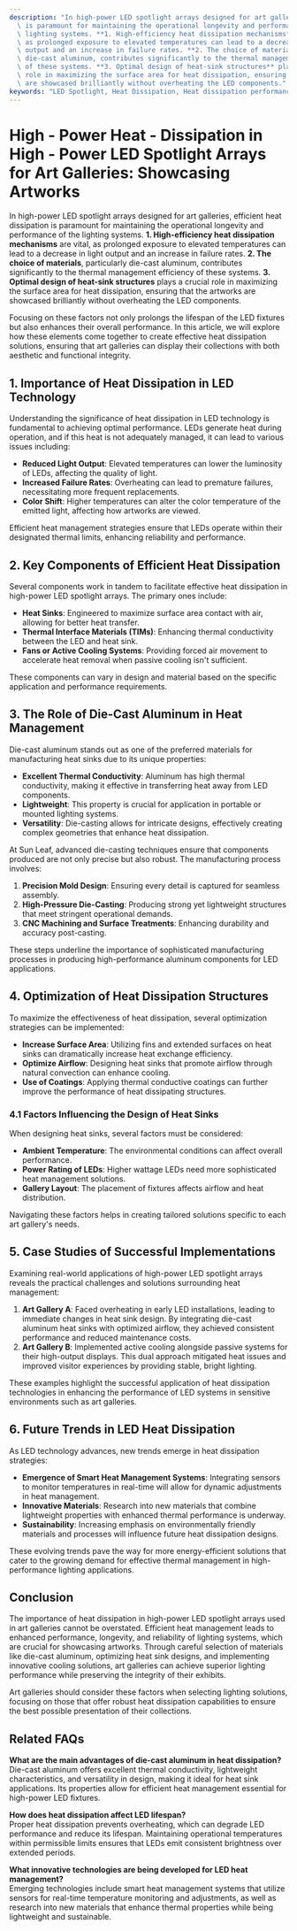 ```yaml
---
description: "In high-power LED spotlight arrays designed for art galleries, efficient heat dissipation\
  \ is paramount for maintaining the operational longevity and performance of the\
  \ lighting systems. **1. High-efficiency heat dissipation mechanisms** are vital,\
  \ as prolonged exposure to elevated temperatures can lead to a decrease in light\
  \ output and an increase in failure rates. **2. The choice of materials**, particularly\
  \ die-cast aluminum, contributes significantly to the thermal management efficiency\
  \ of these systems. **3. Optimal design of heat-sink structures** plays a crucial\
  \ role in maximizing the surface area for heat dissipation, ensuring that the artworks\
  \ are showcased brilliantly without overheating the LED components."
keywords: "LED Spotlight, Heat Dissipation, Heat dissipation performance, Die-cast aluminum"
---
```

# High - Power Heat - Dissipation in High - Power LED Spotlight Arrays for Art Galleries: Showcasing Artworks

In high-power LED spotlight arrays designed for art galleries, efficient heat dissipation is paramount for maintaining the operational longevity and performance of the lighting systems. **1. High-efficiency heat dissipation mechanisms** are vital, as prolonged exposure to elevated temperatures can lead to a decrease in light output and an increase in failure rates. **2. The choice of materials**, particularly die-cast aluminum, contributes significantly to the thermal management efficiency of these systems. **3. Optimal design of heat-sink structures** plays a crucial role in maximizing the surface area for heat dissipation, ensuring that the artworks are showcased brilliantly without overheating the LED components.

Focusing on these factors not only prolongs the lifespan of the LED fixtures but also enhances their overall performance. In this article, we will explore how these elements come together to create effective heat dissipation solutions, ensuring that art galleries can display their collections with both aesthetic and functional integrity.

## **1. Importance of Heat Dissipation in LED Technology**

Understanding the significance of heat dissipation in LED technology is fundamental to achieving optimal performance. LEDs generate heat during operation, and if this heat is not adequately managed, it can lead to various issues including:

- **Reduced Light Output**: Elevated temperatures can lower the luminosity of LEDs, affecting the quality of light.
- **Increased Failure Rates**: Overheating can lead to premature failures, necessitating more frequent replacements.
- **Color Shift**: Higher temperatures can alter the color temperature of the emitted light, affecting how artworks are viewed.

Efficient heat management strategies ensure that LEDs operate within their designated thermal limits, enhancing reliability and performance.

## **2. Key Components of Efficient Heat Dissipation**

Several components work in tandem to facilitate effective heat dissipation in high-power LED spotlight arrays. The primary ones include:

- **Heat Sinks**: Engineered to maximize surface area contact with air, allowing for better heat transfer.
- **Thermal Interface Materials (TIMs)**: Enhancing thermal conductivity between the LED and heat sink.
- **Fans or Active Cooling Systems**: Providing forced air movement to accelerate heat removal when passive cooling isn't sufficient.

These components can vary in design and material based on the specific application and performance requirements.

## **3. The Role of Die-Cast Aluminum in Heat Management**

Die-cast aluminum stands out as one of the preferred materials for manufacturing heat sinks due to its unique properties:

- **Excellent Thermal Conductivity**: Aluminum has high thermal conductivity, making it effective in transferring heat away from LED components.
- **Lightweight**: This property is crucial for application in portable or mounted lighting systems.
- **Versatility**: Die-casting allows for intricate designs, effectively creating complex geometries that enhance heat dissipation.

At Sun Leaf, advanced die-casting techniques ensure that components produced are not only precise but also robust. The manufacturing process involves:

1. **Precision Mold Design**: Ensuring every detail is captured for seamless assembly.
2. **High-Pressure Die-Casting**: Producing strong yet lightweight structures that meet stringent operational demands.
3. **CNC Machining and Surface Treatments**: Enhancing durability and accuracy post-casting.

These steps underline the importance of sophisticated manufacturing processes in producing high-performance aluminum components for LED applications.

## **4. Optimization of Heat Dissipation Structures**

To maximize the effectiveness of heat dissipation, several optimization strategies can be implemented:

- **Increase Surface Area**: Utilizing fins and extended surfaces on heat sinks can dramatically increase heat exchange efficiency.
- **Optimize Airflow**: Designing heat sinks that promote airflow through natural convection can enhance cooling.
- **Use of Coatings**: Applying thermal conductive coatings can further improve the performance of heat dissipating structures.

### **4.1 Factors Influencing the Design of Heat Sinks**

When designing heat sinks, several factors must be considered:

- **Ambient Temperature**: The environmental conditions can affect overall performance.
- **Power Rating of LEDs**: Higher wattage LEDs need more sophisticated heat management solutions.
- **Gallery Layout**: The placement of fixtures affects airflow and heat distribution.

Navigating these factors helps in creating tailored solutions specific to each art gallery's needs.

## **5. Case Studies of Successful Implementations**

Examining real-world applications of high-power LED spotlight arrays reveals the practical challenges and solutions surrounding heat management:

1. **Art Gallery A**: Faced overheating in early LED installations, leading to immediate changes in heat sink design. By integrating die-cast aluminum heat sinks with optimized airflow, they achieved consistent performance and reduced maintenance costs.
2. **Art Gallery B**: Implemented active cooling alongside passive systems for their high-output displays. This dual approach mitigated heat issues and improved visitor experiences by providing stable, bright lighting.

These examples highlight the successful application of heat dissipation technologies in enhancing the performance of LED systems in sensitive environments such as art galleries.

## **6. Future Trends in LED Heat Dissipation**

As LED technology advances, new trends emerge in heat dissipation strategies:

- **Emergence of Smart Heat Management Systems**: Integrating sensors to monitor temperatures in real-time will allow for dynamic adjustments in heat management.
- **Innovative Materials**: Research into new materials that combine lightweight properties with enhanced thermal performance is underway.
- **Sustainability**: Increasing emphasis on environmentally friendly materials and processes will influence future heat dissipation designs.

These evolving trends pave the way for more energy-efficient solutions that cater to the growing demand for effective thermal management in high-performance lighting applications.

## **Conclusion**

The importance of heat dissipation in high-power LED spotlight arrays used in art galleries cannot be overstated. Efficient heat management leads to enhanced performance, longevity, and reliability of lighting systems, which are crucial for showcasing artworks. Through careful selection of materials like die-cast aluminum, optimizing heat sink designs, and implementing innovative cooling solutions, art galleries can achieve superior lighting performance while preserving the integrity of their exhibits. 

Art galleries should consider these factors when selecting lighting solutions, focusing on those that offer robust heat dissipation capabilities to ensure the best possible presentation of their collections.

## Related FAQs

**What are the main advantages of die-cast aluminum in heat dissipation?**  
Die-cast aluminum offers excellent thermal conductivity, lightweight characteristics, and versatility in design, making it ideal for heat sink applications. Its properties allow for efficient heat management essential for high-power LED fixtures.

**How does heat dissipation affect LED lifespan?**  
Proper heat dissipation prevents overheating, which can degrade LED performance and reduce its lifespan. Maintaining operational temperatures within permissible limits ensures that LEDs emit consistent brightness over extended periods.

**What innovative technologies are being developed for LED heat management?**  
Emerging technologies include smart heat management systems that utilize sensors for real-time temperature monitoring and adjustments, as well as research into new materials that enhance thermal properties while being lightweight and sustainable.
